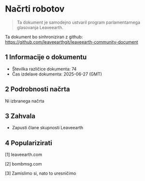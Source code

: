 # Načrti robotov

>Ta dokument je samodejno ustvaril program parlamentarnega glasovanja Leaveearth.

Ta dokument bo sinhroniziran z github: https://github.com/leaveearthgit/leaveearth-community-document

## 1 Informacije o dokumentu

- Številka različice dokumenta: 74
- Čas izdelave dokumenta: 2025-06-27 (GMT)

## 2 Podrobnosti načrta

Ni izbranega načrta

## 3 Zahvala
* Zapusti člane skupnosti Leaveearth

## 4 Popularizirati
[1] leaveearth.com

[2] bombmsg.com

[3] Zamislimo si, nato to uresničimo